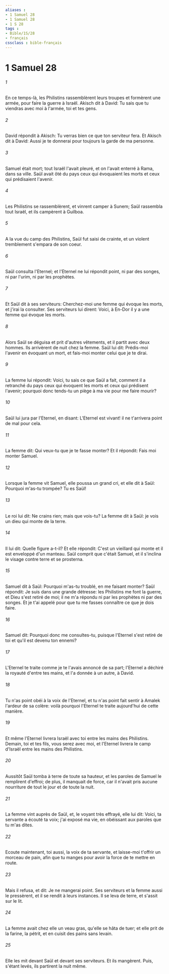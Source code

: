 ```yaml
---
aliases : 
- 1 Samuel 28
- 1 Samuel 28
- 1 S 28
tags : 
- Bible/1S/28
- français
cssclass : bible-français
---
```


# 1 Samuel 28

###### 1
En ce temps-là, les Philistins rassemblèrent leurs troupes et formèrent une armée, pour faire la guerre à Israël. Akisch dit à David: Tu sais que tu viendras avec moi à l'armée, toi et tes gens.
###### 2
David répondit à Akisch: Tu verras bien ce que ton serviteur fera. Et Akisch dit à David: Aussi je te donnerai pour toujours la garde de ma personne.
###### 3
Samuel était mort; tout Israël l'avait pleuré, et on l'avait enterré à Rama, dans sa ville. Saül avait ôté du pays ceux qui évoquaient les morts et ceux qui prédisaient l'avenir.
###### 4
Les Philistins se rassemblèrent, et vinrent camper à Sunem; Saül rassembla tout Israël, et ils campèrent à Guilboa.
###### 5
A la vue du camp des Philistins, Saül fut saisi de crainte, et un violent tremblement s'empara de son coeur.
###### 6
Saül consulta l'Eternel; et l'Eternel ne lui répondit point, ni par des songes, ni par l'urim, ni par les prophètes.
###### 7
Et Saül dit à ses serviteurs: Cherchez-moi une femme qui évoque les morts, et j'irai la consulter. Ses serviteurs lui dirent: Voici, à En-Dor il y a une femme qui évoque les morts.
###### 8
Alors Saül se déguisa et prit d'autres vêtements, et il partit avec deux hommes. Ils arrivèrent de nuit chez la femme. Saül lui dit: Prédis-moi l'avenir en évoquant un mort, et fais-moi monter celui que je te dirai.
###### 9
La femme lui répondit: Voici, tu sais ce que Saül a fait, comment il a retranché du pays ceux qui évoquent les morts et ceux qui prédisent l'avenir; pourquoi donc tends-tu un piège à ma vie pour me faire mourir?
###### 10
Saül lui jura par l'Eternel, en disant: L'Eternel est vivant! il ne t'arrivera point de mal pour cela.
###### 11
La femme dit: Qui veux-tu que je te fasse monter? Et il répondit: Fais moi monter Samuel.
###### 12
Lorsque la femme vit Samuel, elle poussa un grand cri, et elle dit à Saül: Pourquoi m'as-tu trompée? Tu es Saül!
###### 13
Le roi lui dit: Ne crains rien; mais que vois-tu? La femme dit à Saül: je vois un dieu qui monte de la terre.
###### 14
Il lui dit: Quelle figure a-t-il? Et elle répondit: C'est un vieillard qui monte et il est enveloppé d'un manteau. Saül comprit que c'était Samuel, et il s'inclina le visage contre terre et se prosterna.
###### 15
Samuel dit à Saül: Pourquoi m'as-tu troublé, en me faisant monter? Saül répondit: Je suis dans une grande détresse: les Philistins me font la guerre, et Dieu s'est retiré de moi; il ne m'a répondu ni par les prophètes ni par des songes. Et je t'ai appelé pour que tu me fasses connaître ce que je dois faire.
###### 16
Samuel dit: Pourquoi donc me consultes-tu, puisque l'Eternel s'est retiré de toi et qu'il est devenu ton ennemi?
###### 17
L'Eternel te traite comme je te l'avais annoncé de sa part; l'Eternel a déchiré la royauté d'entre tes mains, et l'a donnée à un autre, à David.
###### 18
Tu n'as point obéi à la voix de l'Eternel, et tu n'as point fait sentir à Amalek l'ardeur de sa colère: voilà pourquoi l'Eternel te traite aujourd'hui de cette manière.
###### 19
Et même l'Eternel livrera Israël avec toi entre les mains des Philistins. Demain, toi et tes fils, vous serez avec moi, et l'Eternel livrera le camp d'Israël entre les mains des Philistins.
###### 20
Aussitôt Saül tomba à terre de toute sa hauteur, et les paroles de Samuel le remplirent d'effroi; de plus, il manquait de force, car il n'avait pris aucune nourriture de tout le jour et de toute la nuit.
###### 21
La femme vint auprès de Saül, et, le voyant très effrayé, elle lui dit: Voici, ta servante a écouté ta voix; j'ai exposé ma vie, en obéissant aux paroles que tu m'as dites.
###### 22
Ecoute maintenant, toi aussi, la voix de ta servante, et laisse-moi t'offrir un morceau de pain, afin que tu manges pour avoir la force de te mettre en route.
###### 23
Mais il refusa, et dit: Je ne mangerai point. Ses serviteurs et la femme aussi le pressèrent, et il se rendit à leurs instances. Il se leva de terre, et s'assit sur le lit.
###### 24
La femme avait chez elle un veau gras, qu'elle se hâta de tuer; et elle prit de la farine, la pétrit, et en cuisit des pains sans levain.
###### 25
Elle les mit devant Saül et devant ses serviteurs. Et ils mangèrent. Puis, s'étant levés, ils partirent la nuit même.
